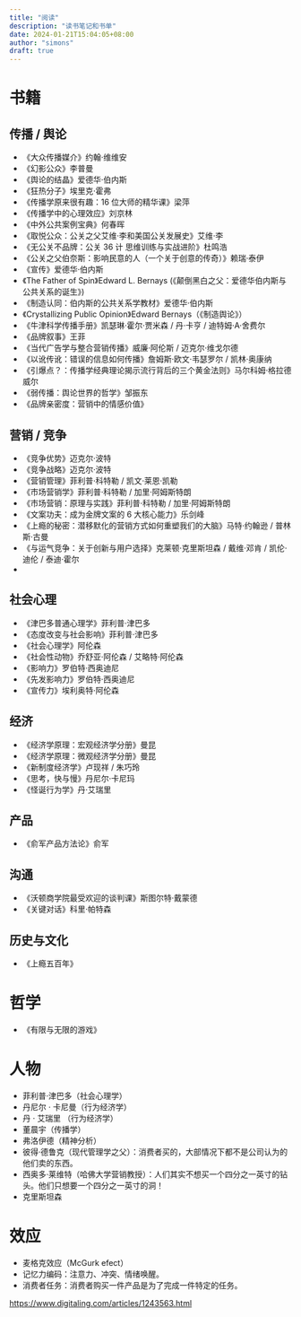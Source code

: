 ```yaml
---
title: "阅读"
description: "读书笔记和书单"
date: 2024-01-21T15:04:05+08:00
author: "simons"
draft: true
---
```


# 书籍

## 传播 / 舆论

- 《大众传播媒介》约翰·维维安
- 《幻影公众》李普曼
- 《舆论的结晶》爱德华·伯内斯
- 《狂热分子》埃里克·霍弗
- 《传播学原来很有趣：16 位大师的精华课》梁萍
- 《传播学中的心理效应》刘京林
- 《中外公共案例宝典》何春晖
- 《取悦公众：公关之父艾维·李和美国公关发展史》艾维·李
- 《无公关不品牌：公关 36 计 思维训练与实战进阶》杜鸣浩
- 《公关之父伯奈斯：影响民意的人（一个关于创意的传奇）》赖瑞·泰伊
- 《宣传》爱德华·伯内斯
- 《The Father of Spin》Edward L. Bernays (《颠倒黑白之父：爱德华伯内斯与公共关系的诞生》)
- 《制造认同：伯内斯的公共关系学教材》爱德华·伯内斯
- 《Crystallizing Public Opinion》Edward Bernays（《制造舆论》）
- 《牛津科学传播手册》凯瑟琳·霍尔·贾米森 / 丹·卡亨 / 迪特姆·A·舍费尔
- 《品牌叙事》王菲
- 《当代广告学与整合营销传播》威廉·阿伦斯 / 迈克尔·维戈尔德
- 《以讹传讹：错误的信息如何传播》詹姆斯·欧文·韦瑟罗尔 / 凯林·奥康纳
- 《引爆点？：传播学经典理论揭示流行背后的三个黄金法则》马尔科姆·格拉德威尔
- 《弱传播：舆论世界的哲学》邹振东
- 《品牌亲密度：营销中的情感价值》

## 营销 / 竞争

- 《竞争优势》迈克尔·波特
- 《竞争战略》迈克尔·波特
- 《营销管理》菲利普·科特勒 / 凯文·莱恩·凯勒
- 《市场营销学》菲利普·科特勒 / 加里·阿姆斯特朗
- 《市场营销：原理与实践》菲利普·科特勒 / 加里·阿姆斯特朗
- 《文案功夫：成为金牌文案的 6 大核心能力》乐剑峰
- 《上瘾的秘密：潜移默化的营销方式如何重塑我们的大脑》马特·约翰逊 / 普林斯·古曼
- 《与运气竞争：关于创新与用户选择》克莱顿·克里斯坦森 / 戴维·邓肯 / 凯伦·迪伦 / 泰迪·霍尔
-



## 社会心理

- 《津巴多普通心理学》菲利普·津巴多
- 《态度改变与社会影响》菲利普·津巴多
- 《社会心理学》阿伦森
- 《社会性动物》乔舒亚·阿伦森 / 艾略特·阿伦森
- 《影响力》罗伯特·西奥迪尼
- 《先发影响力》罗伯特·西奥迪尼
- 《宣传力》埃利奥特·阿伦森


## 经济

- 《经济学原理：宏观经济学分册》曼昆
- 《经济学原理：微观经济学分册》曼昆
- 《新制度经济学》卢现祥 / 朱巧玲
- 《思考，快与慢》丹尼尔·卡尼玛
- 《怪诞行为学》丹·艾瑞里


## 产品
- 《俞军产品方法论》俞军

## 沟通

- 《沃顿商学院最受欢迎的谈判课》斯图尔特·戴蒙德
- 《关键对话》科里·帕特森

## 历史与文化

- 《上瘾五百年》


# 哲学

- 《有限与无限的游戏》


# 人物

- 菲利普·津巴多（社会心理学）
- 丹尼尔 · 卡尼曼（行为经济学）
- 丹 · 艾瑞里 （行为经济学）
- 董晨宇（传播学）
- 弗洛伊德（精神分析）
- 彼得·德鲁克（现代管理学之父）：消费者买的，大部情况下都不是公司认为的他们卖的东西。
- 西奥多·莱维特（哈佛大学营销教授）：人们其实不想买一个四分之一英寸的钻头。他们只想要一个四分之一英寸的洞！
- 克里斯坦森


# 效应

- 麦格克效应（McGurk efect）
- 记忆力编码：注意力、冲突、情绪唤醒。
- 消费者任务：消费者购买一件产品是为了完成一件特定的任务。



https://www.digitaling.com/articles/1243563.html
